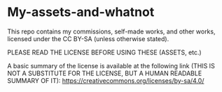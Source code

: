 # My-assets-and-whatnot
This repo contains my commissions, self-made works, and other works, licensed under the CC BY-SA (unless otherwise stated).

PLEASE READ THE LICENSE BEFORE USING THESE (ASSETS, etc.)

A basic summary of the license is available at the following link (THIS IS NOT A SUBSTITUTE FOR THE LICENSE, BUT A HUMAN READABLE SUMMARY OF IT):
https://creativecommons.org/licenses/by-sa/4.0/
